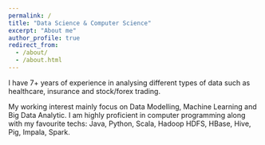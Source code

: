 ```yaml
---
permalink: /
title: "Data Science & Computer Science"
excerpt: "About me"
author_profile: true
redirect_from: 
  - /about/
  - /about.html
---
```




I have 7+ years of experience in analysing different types of data such as healthcare, insurance and stock/forex trading. 

My working interest mainly focus on Data Modelling, Machine Learning and Big Data Analytic. I am highly proficient in computer programming along with my favourite techs: Java, Python, Scala, Hadoop HDFS, HBase, Hive, Pig, Impala, Spark.
